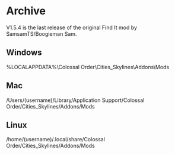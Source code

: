 # Archive

V1.5.4 is the last release of the original Find It mod by SamsamTS/Boogieman Sam.  

## Windows
%LOCALAPPDATA%\Colossal Order\Cities_Skylines\Addons\Mods  

## Mac
/Users/(username)/Library/Application Support/Colossal Order/Cities_Skylines/Addons/Mods  

## Linux 
/home/(username)/.local/share/Colossal Order/Cities_Skylines/Addons/Mods  
